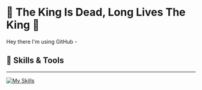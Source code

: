 # 👑 The King Is Dead, Long Lives The King 👑

Hey there I'm using GitHub - 

## 🚀 Skills & Tools
---
[![My Skills](https://skillicons.dev/icons?i=c,cpp,cmake,discord,dotnet,github,idea,java,linkedin,linux,matlab,powershell,py,raspberrypi,scala,sketchup,vscode,vue)](https://skillicons.dev)